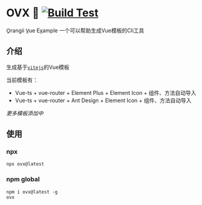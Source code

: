 # OVX 🍊 [![Build Test](https://github.com/Jiaocz/ovx/actions/workflows/build-test.yml/badge.svg)](https://github.com/Jiaocz/ovx/actions/workflows/build-test.yml)
O̲rangii V̲ue Ex̲ample
一个可以帮助生成Vue模板的Cli工具

## 介绍
生成基于[`vitejs`](https://vitejs.dev)的Vue模板

当前模板有：
- Vue-ts + vue-router + Element Plus + Element Icon + 组件、方法自动导入
- Vue-ts + vue-router + Ant Design + Element Icon + 组件、方法自动导入

_更多模板添加中_

## 使用
### npx
```shell
npx ovx@latest
```

### npm global
```shell
npm i ovx@latest -g
ovx
```